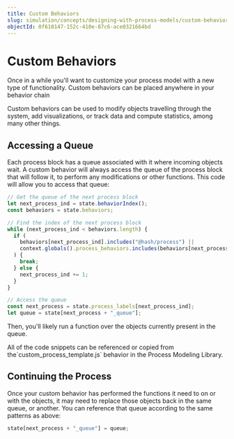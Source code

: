 ```yaml
---
title: Custom Behaviors
slug: simulation/concepts/designing-with-process-models/custom-behaviors
objectId: 0f610147-152c-410e-87c6-ace0321664bd
---
```


# Custom Behaviors

Once in a while you'll want to customize your process model with a new type of functionality. Custom behaviors can be placed anywhere in your behavior chain

<Hint style="info">
Custom behaviors can be used to modify objects travelling through the system, add visualizations, or track data and compute statistics, among many other things.
</Hint>

## Accessing a Queue

Each process block has a queue associated with it where incoming objects wait. A custom behavior will always access the queue of the process block that will follow it, to perform any modifications or other functions. This code will allow you to access that queue:

```javascript
// Get the queue of the next process block
let next_process_ind = state.behaviorIndex();
const behaviors = state.behaviors;

// Find the index of the next process block
while (next_process_ind < behaviors.length) {
  if (
    behaviors[next_process_ind].includes("@hash/process") ||
    context.globals().process_behaviors.includes(behaviors[next_process_ind])
  ) {
    break;
  } else {
    next_process_ind += 1;
  }
}

// Access the queue
const next_process = state.process_labels[next_process_ind];
let queue = state[next_process + "_queue"];
```

Then, you'll likely run a function over the objects currently present in the queue.

<Hint style="info">
All of the code snippets can be referenced or copied from the`custom_process_template.js` behavior in the Process Modeling Library.
</Hint>

## Continuing the Process

Once your custom behavior has performed the functions it need to on or with the objects, it may need to replace those objects back in the same queue, or another. You can reference that queue according to the same patterns as above:

```javascript
state[next_process + "_queue"] = queue;
```
